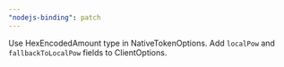 ```yaml
---
"nodejs-binding": patch
---
```


Use HexEncodedAmount type in NativeTokenOptions.
Add `localPow` and `fallbackToLocalPow` fields to ClientOptions.
